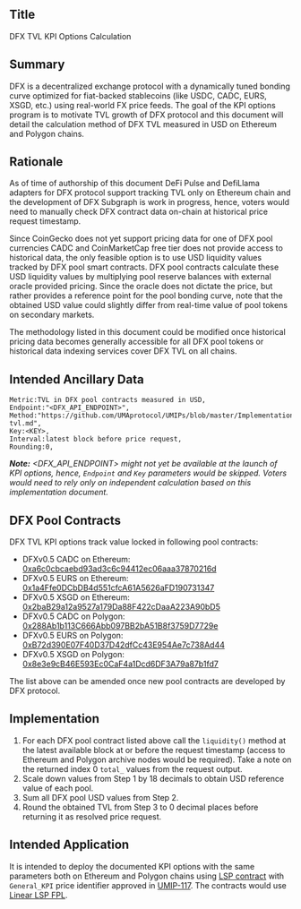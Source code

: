 ## Title

DFX TVL KPI Options Calculation

## Summary

DFX is a decentralized exchange protocol with a dynamically tuned bonding curve optimized for fiat-backed stablecoins (like USDC, CADC, EURS, XSGD, etc.) using real-world FX price feeds. The goal of the KPI options program is to motivate TVL growth of DFX protocol and this document will detail the calculation method of DFX TVL measured in USD on Ethereum and Polygon chains.

## Rationale

As of time of authorship of this document DeFi Pulse and DefiLlama adapters for DFX protocol support tracking TVL only on Ethereum chain and the development of DFX Subgraph is work in progress, hence, voters would need to manually check DFX contract data on-chain at historical price request timestamp.

Since CoinGecko does not yet support pricing data for one of DFX pool currencies CADC and CoinMarketCap free tier does not provide access to historical data, the only feasible option is to use USD liquidity values tracked by DFX pool smart contracts. DFX pool contracts calculate these USD liquidity values by multiplying pool reserve balances with external oracle provided pricing. Since the oracle does not dictate the price, but rather provides a reference point for the pool bonding curve, note that the obtained USD value could slightly differ from real-time value of pool tokens on secondary markets.

The methodology listed in this document could be modified once historical pricing data becomes generally accessible for all DFX pool tokens or historical data indexing services cover DFX TVL on all chains.

## Intended Ancillary Data

```
Metric:TVL in DFX pool contracts measured in USD,
Endpoint:"<DFX_API_ENDPOINT>",
Method:"https://github.com/UMAprotocol/UMIPs/blob/master/Implementations/dfx-tvl.md",
Key:<KEY>,
Interval:latest block before price request,
Rounding:0,
```
***Note:** <DFX_API_ENDPOINT> might not yet be available at the launch of KPI options, hence, `Endpoint` and `Key` parameters would be skipped. Voters would need to rely only on independent calculation based on this implementation document.*

## DFX Pool  Contracts

DFX TVL KPI options track value locked in following pool contracts:
* DFXv0.5 CADC on Ethereum: [0xa6c0cbcaebd93ad3c6c94412ec06aaa37870216d](https://etherscan.io/address/0xa6c0cbcaebd93ad3c6c94412ec06aaa37870216d)
* DFXv0.5 EURS on Ethereum: [0x1a4Ffe0DCbDB4d551cfcA61A5626aFD190731347](https://etherscan.io/address/0x1a4Ffe0DCbDB4d551cfcA61A5626aFD190731347)
* DFXv0.5 XSGD on Ethereum: [0x2baB29a12a9527a179Da88F422cDaaA223A90bD5](https://etherscan.io/address/0x2baB29a12a9527a179Da88F422cDaaA223A90bD5)
* DFXv0.5 CADC on Polygon: [0x288Ab1b113C666Abb097BB2bA51B8f3759D7729e](https://polygonscan.com/address/0x288Ab1b113C666Abb097BB2bA51B8f3759D7729e)
* DFXv0.5 EURS on Polygon: [0xB72d390E07F40D37D42dfCc43E954Ae7c738Ad44](https://polygonscan.com/address/0xB72d390E07F40D37D42dfCc43E954Ae7c738Ad44)
* DFXv0.5 XSGD on Polygon: [0x8e3e9cB46E593Ec0CaF4a1Dcd6DF3A79a87b1fd7](https://polygonscan.com/address/0x8e3e9cB46E593Ec0CaF4a1Dcd6DF3A79a87b1fd7)

The list above can be amended once new pool contracts are developed by DFX protocol.

## Implementation

 1. For each DFX pool contract listed above call the `liquidity()` method at the latest available block at or before the request timestamp (access to Ethereum and Polygon archive nodes would be required). Take a note on the returned index 0 `total_` values from the request output. 
 2. Scale down values from Step 1 by 18 decimals to obtain USD reference value of each pool.
 3. Sum all DFX pool USD values from Step 2.
 4. Round the obtained TVL from Step 3 to 0 decimal places before returning it as resolved price request.

## Intended Application

It is intended to deploy the documented KPI options with the same parameters both on Ethereum and Polygon chains using [LSP contract](https://github.com/UMAprotocol/protocol/blob/master/packages/core/contracts/financial-templates/long-short-pair/LongShortPair.sol) with `General_KPI` price identifier approved in [UMIP-117](https://github.com/UMAprotocol/UMIPs/blob/master/UMIPs/umip-117.md). The contracts would use [Linear LSP FPL](https://github.com/UMAprotocol/protocol/blob/master/packages/core/contracts/financial-templates/common/financial-product-libraries/long-short-pair-libraries/LinearLongShortPairFinancialProductLibrary.sol).

